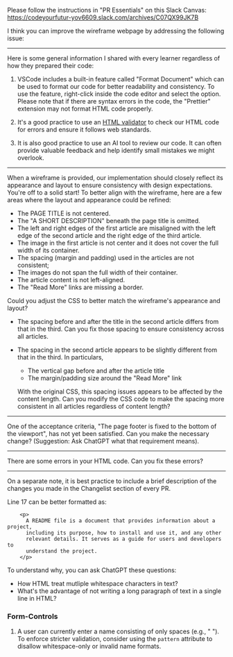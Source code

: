 Please follow the instructions in "PR Essentials" on this Slack Canvas:
https://codeyourfutur-yov6609.slack.com/archives/C07QX99JK7B





I think you can improve the wireframe webpage by addressing the following issue:


---

Here is some general information I shared with every learner regardless of how they prepared their code:

1. VSCode includes a built-in feature called "Format Document" which can be used to format our code for better readability and consistency.
To use the feature, right-click inside the code editor and select the option.
Please note that if there are syntax errors in the code, the "Prettier" extension may not format HTML code properly.

2. It's a good practice to use an [HTML validator](https://validator.w3.org/) to check our HTML code for errors and ensure it follows web standards.

3. It is also good practice to use an AI tool to review our code. It can often provide valuable feedback and help identify small mistakes we might overlook.

---
When a wireframe is provided, our implementation should closely reflect its appearance and layout to ensure consistency with design expectations. You're off to a solid start! To better align with the wireframe, here are a few areas where the layout and appearance could be refined:
  - The PAGE TITLE is not centered.
  - The "A SHORT DESCRIPTION" beneath the page title is omitted.
  - The left and right edges of the first article are misaligned with the left edge of the second article and the right edge of the third article.
  - The image in the first article is not center and it does not cover the full width of its container.
  - The spacing (margin and padding) used in the articles are not consistent; 
  - The images do not span the full width of their container.
  - The article content is not left-aligned.
  - The "Read More" links are missing a border.

Could you adjust the CSS to better match the wireframe's appearance and layout?

  - The spacing before and after the title in the second article differs from that in the third. Can you fix those spacing to ensure consistency across all articles.


- The spacing in the second article appears to be slightly different from that in the third. In particulars,
  - The vertical gap before and after the article title
  - The margin/padding size around the "Read More" link
  
  With the original CSS, this spacing issues appears to be affected by the content length. Can you modify the CSS code to make the spacing more consistent in all articles regardless of content length?

--- 
One of the acceptance criteria, "The page footer is fixed to the bottom of the viewport", has not yet been satisfied. Can you make the necessary change? (Suggestion: Ask ChatGPT what that requirement means).

---

There are some errors in your HTML code. Can you fix these errors?

--- 

On a separate note, it is best practice to include a brief description of the changes you made in the Changelist section of every PR.




Line 17 can be better formatted as:
```
    <p>
      A README file is a document that provides information about a project,
      including its purpose, how to install and use it, and any other
      relevant details. It serves as a guide for users and developers to
      understand the project.
    </p>
```

To understand why, you can ask ChatGPT these questions:
- How HTML treat mutliple whitespace characters in text?
- What's the advantage of not writing a long paragraph of text in a single line in HTML?



### Form-Controls
1. A user can currently enter a name consisting of only spaces (e.g., " "). To enforce stricter validation, consider using the `pattern` attribute to disallow whitespace-only or invalid name formats.

